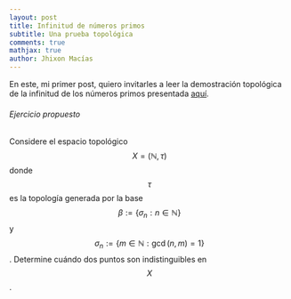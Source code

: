 ```yaml
---
layout: post
title: Infinitud de números primos
subtitle: Una prueba topológica
comments: true
mathjax: true
author: Jhixon Macías
---
```


En este, mi primer post, quiero invitarles a leer la demostración topológica de la infinitud de los números primos presentada [aquí](https://math.colgate.edu/~integers/y47/y47.pdf).

###### Ejercicio propuesto

Considere el espacio topológico $$X=(\mathbb{N},\tau)$$ donde $$\tau$$ es la topología generada por la base $$\beta:=\{\sigma_n: n\in\mathbb{N}\}$$ y $$\sigma_n:=\{m\in\mathbb{N}: \gcd(n,m)=1\}$$. Determine cuándo dos puntos son indistinguibles en $$X$$.

